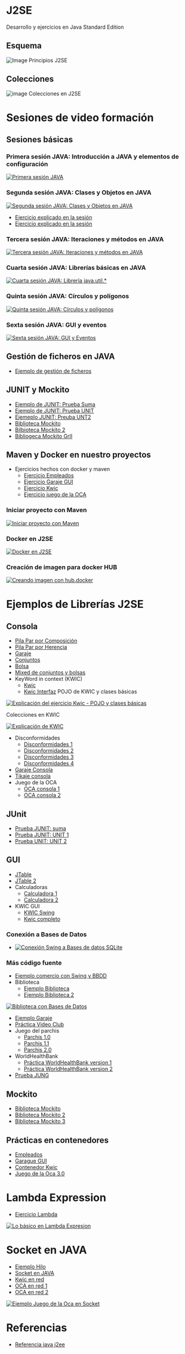 # J2SE
Desarrollo y ejercicios en Java Standard Edition

## Esquema
![Image Principios J2SE](https://i.pinimg.com/originals/4c/02/09/4c0209e67b222509e094018cfdeca04e.jpg)

## Colecciones
![image Colecciones en J2SE](https://i.pinimg.com/originals/ca/ff/64/caff64b0af5ca89b0ee44b8976174b4b.jpg)

# Sesiones de video formación

## Sesiones básicas
### Primera sesión JAVA: Introducción a JAVA y elementos de configuración
[![Primera sesión JAVA](https://img.youtube.com/vi/xc2O2PPW7Fc/0.jpg)](https://youtu.be/xc2O2PPW7Fc "Primera Sesión JAVA")
### Segunda sesión JAVA: Clases y Objetos en JAVA
[![Segunda sesión JAVA: Clases y Objetos en JAVA](https://img.youtube.com/vi/UlGpy_uv2vA/0.jpg)](https://youtu.be/UlGpy_uv2vA "Segunda sesión JAVA")

* [Ejercicio explicado en la sesión](Basico/Pilas-Conjuntos-Bolsas/PilaInterfazHerencia/)
* [Ejercicio explicado en la sesión](Basico/Pilas-Conjuntos-Bolsas/PilaInterfazComposicion/)
### Tercera sesión JAVA: Iteraciones y métodos en JAVA
[![Tercera sesión JAVA: Iteraciones y métodos en JAVA](https://img.youtube.com/vi/INCgwmXUbAY/0.jpg)](https://youtu.be/INCgwmXUbAY "Tercera sesión JAVA")

### Cuarta sesión JAVA: Librerías básicas en JAVA
[![Cuarta sesión JAVA: Librería java.util.*](https://img.youtube.com/vi/kWu-xuQNLrE/0.jpg)](https://youtu.be/kWu-xuQNLrE "Cuarta sesión JAVA")

### Quinta sesión JAVA: Círculos y polígonos
[![Quinta sesión JAVA: Círculos y polígonos](https://img.youtube.com/vi/YAg5N-1KL-M/0.jpg)](https://youtu.be/YAg5N-1KL-M "Quinta sesión JAVA")

### Sexta sesión JAVA: GUI y eventos
[![Sexta sesión JAVA: GUI y Eventos](https://img.youtube.com/vi/nuQmnEfASx8/0.jpg)](https://youtu.be/nuQmnEfASx8 "Sexta sesión JAVA")

## Gestión de ficheros en JAVA
* [Ejemplo de gestión de ficheros](Basico/EjemploIO/)

## JUNIT y Mockito
* [Ejemplo de JUNIT: Prueba Suma](JUnit/PruebaSuma/)
* [Ejemplo de JUNIT: Prueba UNIT](JUnit/PruebaUnit/)
* [Ejemeplo JUNIT: Preuba UNT2](JUnit/PruebaUnit2/)
* [Biblioteca Mockito](Mockito/BibliotecaMockito/)
* [Bilbioteca Mockito 2](Mockito/BibliotecaMockito2/)
* [Bibliogeca Mockito GrII](Mockito/BibliotecaMockitoGrII/)

## Maven y Docker en nuestro proyectos

* Ejercicios hechos con docker y maven
    * [Ejercicio Empleados](Maven-Docker/empleados/)
    * [Ejercicio Garaje GUI](Maven-Docker/garajeGUI/)
    * [Ejercicio Kwic](Maven-Docker/kwic/)
    * [Ejercicio juego de la OCA](Maven-Docker/Oca_v3/)

### Iniciar proyecto con Maven
[![Iniciar proyecto con Maven](https://img.youtube.com/vi/ixDpEA3a3Mc/0.jpg)](https://youtu.be/ixDpEA3a3Mc "Iniciando con Maven")

### Docker en J2SE
[![Docker en J2SE](https://img.youtube.com/vi/o0ZjWwKTCQU/0.jpg)](https://youtu.be/o0ZjWwKTCQU "Docker en J2SE")

### Creación de imagen para docker HUB
[![Creando imagen con hub.docker](https://img.youtube.com/vi/uTHX32d6Jdg/0.jpg)](https://youtu.be/uTHX32d6Jdg "Imagen en docker HUB")

# Ejemplos de Librerías J2SE

## Consola
* [Pila Par por Composición](Basico/Pilas-Conjuntos-Bolsas/PilaInterfazComposicion/)
* [Pila Par por Herencia](Basico/Pilas-Conjuntos-Bolsas/PilaInterfazHerencia/)
* [Garaje](Basico/garaje/)
* [Conjuntos](Basico/Pilas-Conjuntos-Bolsas/Conjunto/)
* [Bolsa](Basico/Pilas-Conjuntos-Bolsas/Bolsa/)
* [Mixed de conjuntos y bolsas](Basico/Pilas-Conjuntos-Bolsas/prPilaAlef/)
* KeyWord in context (KWIC)
    * [Kwic](Basico/KWIC-Consola/kwic/)
    * [Kwic Interfaz](Basico/KWIC-Consola/prKWIC/)
POJO de KWIC y clases básicas

[![Explicación del ejercicio Kwic - POJO y clases básicas](https://img.youtube.com/vi/OKY45M3OGLY/0.jpg)](https://youtu.be/OKY45M3OGLY "Kwic POJO y clases básicas")
        
Colecciones en KWIC

[![Explicación de KWIC](https://img.youtube.com/vi/tPxoMumQBwo/0.jpg)](https://youtu.be/tPxoMumQBwo "Explicación del ejercicio Kwic - Coleccion y ejecución")

* Disconformidades
    * [Disconformidades 1](Basico/Disconformidades/Disconformidades_j2se/)
    * [Disconformidades 2](Basico/Disconformidades/disconformidades_j2se2/)
    * [Disconformidades 3](Basico/Disconformidades/Disconformidades_grego/)
    * [Disconformidades 4](Basico/Disconformidades/Disconformidades_Maria/)
* [Garaje Consola](Basico/garaje/)
* [Tikaje consola](Basico/Tikaje/)
* Juego de la OCA
    * [OCA consola 1](Basico/OCA/OCA-v1/)
    * [OCA consola 2](Basico/OCA/Oca_v2/)

## JUnit
* [Prueba JUNIT: suma](JUnit/PruebaSuma/)
* [Prueba JUNIT: UNIT 1](JUnit/PruebaUnit/)
* [Prueba UNIT: UNIT 2](JUnit/PruebaUnit2/)

## GUI
* [JTable](GUI/JTable/)
* [JTable 2](GUI/JTableEjemplo/)
* Calculadoras
    * [Calculadora 1](GUI/CalculadoraFlowLayout/)
    * [Calculadora 2](GUI/CalculadoraGridLayout/)
* KWIC GUI
    * [KWIC Swing](GUI/KWIC/Kwic%20Interfaz/)
    * [Kwic completo](GUI/KWIC/KwicCompeto/)

### Conexión a Bases de Datos
* [![Conexión Swing a Bases de datos SQLite](https://img.youtube.com/vi/MOPPmk9xalY/0.jpg)](https://youtu.be/MOPPmk9xalY "Conexión a bases de datos")
### Más código fuente
* [Ejemplo comercio con Swing y BBDD](GUI/comercio/)
* Biblioteca
    * [Ejemplo Biblioteca](GUI/Biblioteca/)
    * [Ejemplo Biblioteca 2](GUI/Gestion_Biblioteca/)

[![Biblioteca con Bases de Datos](https://img.youtube.com/vi/wa-SL92o4aE/0.jpg)](https://youtu.be/wa-SL92o4aE "Biblioteca con Bases de datos")

* [Ejemplo Garaje](GUI/garaje/)
* [Práctica Video Club](GUI/PracticaVideoClub/)
* Juego del parchis
    * [Parchis 1.0](GUI/Parchis/Parchis%201.0/)
    * [Parchis 1.1](GUI/Parchis/Parchis%201.1/)
    * [Parchis 2.0](GUI/Parchis/Parchis%202.0/)
* WorldHealthBank
    * [Práctica WorldHealthBank version 1](GUI/WorldHealthBank/WorldHealthBank1/)
    * [Práctica WorldHealthBank version 2](GUI/WorldHealthBank/WorldHealthBank2/)
* [Prueba JUNG](GUI/PruebaJUNG/)

## Mockito
* [Biblioteca Mockito](Mockito/BibliotecaMockito/)
* [Biblioteca Mockito 2](Mockito/BibliotecaMockito2/)
* [Biblioteca Mockito 3](Mockito/BibliotecaMockitoGrII/)

## Prácticas en contenedores
* [Empleados](MavenDocker/empleados/)
* [Garague GUI](MavenDocker/garajeGUI/)
* [Contenedor Kwic](MavenDocker/kwic/)
* [Juego de la Oca 3.0](MavenDocker/Oca_v3/)

# Lambda Expression
* [Ejercicio Lambda](MavenDocker/lambda-expression/)

[![Lo básico en Lambda Expresion](https://img.youtube.com/vi/diOaHeht6wM/0.jpg)](https://youtu.be/diOaHeht6wM "Lo básico en Lambda")
# Socket en JAVA
* [Ejemplo Hilo](Socket-Threads/Thread/)
* [Socket en JAVA](Socket-Threads/PruebaSocket/)
* [Kwic en red](Socket-Threads/KwicNet/)
* [OCA en red 1](Socket-Threads/Oca-Thread/Oca_v3/)
* [OCA en red 2](Socket-Threads/Oca-Thread/OcaEnRed/)

[![Ejemplo Juego de la Oca en Socket ](https://img.youtube.com/vi/I461fDA2Ck0/0.jpg)](https://youtu.be/I461fDA2Ck0 "Ejemplo de Juego de la Oca")

# Referencias
* [Referencia java j2ee](https://docs.oracle.com/javaee/7/tutorial/index.html)